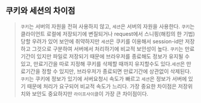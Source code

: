 ## 쿠키와 세션의 차이점

> `쿠키`는 서버의 자원을 전혀 사용하지 않고, `세션`은 서버의 자원을 사용한다.
> `쿠키`는 클라이언트 로컬에 저장되기에 변질되거나 request에서 스니핑(해킹의 한 기법) 당할 우려가 있어 보안에 취약하지만 `세션`은 쿠키를 이용해서 session-id만 저장하고 그것으로 구분하여 서버에서 처리하기에 비교적 보안성이 높다.
> `쿠키`는 만료기간이 있지만 파일로 저장되기 때문에 브라우저를 종료해도 정보가 유지될 수 있고, 만료기간을 따로 지정해 쿠키를 삭제할 때까지 유지할수도 있다.`세션`은 만료기간을 정할 수 있지만, 브라우저가 종료되면 만료기간에 상관없이 삭제된다.
> `쿠키`는 쿠키에 정보가 있기에 서버요청시 속도가 빠르고 `세션`은 정보가 서버에 있기 때문에 처리가 요구되어 비교적 속도가 느리다.
> 가장 중요한 차이점은 저장위치와 보안도 중요하지만 `라이프사이클`이 가장 큰 차이점이다.
